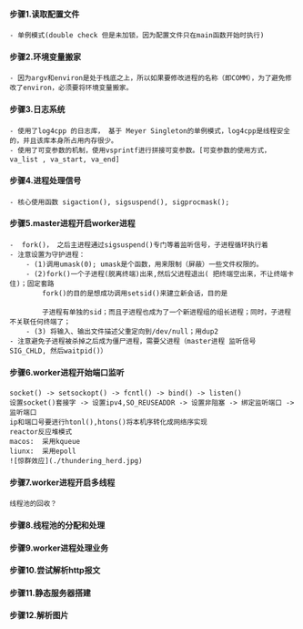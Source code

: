 
#### 步骤1.读取配置文件
    - 单例模式(double check 但是未加锁，因为配置文件只在main函数开始时执行)
#### 步骤2.环境变量搬家
    - 因为argv和environ是处于栈底之上，所以如果要修改进程的名称（即COMM），为了避免修改了environ，必须要将环境变量搬家。
#### 步骤3.日志系统
    - 使用了log4cpp 的日志库， 基于 Meyer Singleton的单例模式，log4cpp是线程安全的，并且该库本身所占用内存很少。
    - 使用了可变参数的机制，使用vsprintf进行拼接可变参数。[可变参数的使用方式， va_list , va_start, va_end]
#### 步骤4.进程处理信号
    - 核心使用函数 sigaction(), sigsuspend(), sigprocmask();
#### 步骤5.master进程开启worker进程
    -  fork()， 之后主进程通过sigsuspend()专门等着监听信号，子进程循环执行着
    - 注意设置为守护进程：
        - (1)调用umask(0); umask是个函数，用来限制（屏蔽）一些文件权限的。
	    - (2)fork()一个子进程(脱离终端)出来,然后父进程退出( 把终端空出来，不让终端卡住)；固定套路
	        fork()的目的是想成功调用setsid()来建立新会话，目的是

	        子进程有单独的sid；而且子进程也成为了一个新进程组的组长进程；同时，子进程不关联任何终端了；
	    - (3) 将输入、输出文件描述父重定向到/dev/null；用dup2  
    - 注意避免子进程被杀掉之后成为僵尸进程，需要父进程（master进程 监听信号 SIG_CHLD, 然后waitpid()）
#### 步骤6.worker进程开始端口监听
    socket() -> setsockopt() -> fcntl() -> bind() -> listen()
    设置socket()套接字 -> 设置ipv4,SO_REUSEADDR -> 设置非阻塞 -> 绑定监听端口 -> 监听端口
    ip和端口号要进行htonl(),htons()将本机序转化成网络序实现
    reactor反应堆模式
    macos:  采用kqueue
    liunx:  采用epoll
    ![惊群效应](./thundering_herd.jpg)

#### 步骤7.worker进程开启多线程
    线程池的回收？
#### 步骤8.线程池的分配和处理

#### 步骤9.worker进程处理业务

#### 步骤10.尝试解析http报文

#### 步骤11.静态服务器搭建

#### 步骤12.解析图片
